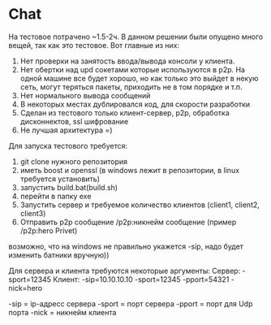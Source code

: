 # Chat

На тестовое потрачено ~1.5-2ч.
В данном решении были опущено много вещей, так как это тестовое.
Вот главные из них:
1) Нет проверки на занятость ввода/вывода консоли у клиента.
2) Нет обертки над upd сокетами которые используются в p2p. На одной машине все будет хорошо, но как только это выйдет в некую сеть, могут теряться пакеты, приходить не в том порядке и т.п.
3) Нет нормального вывода сообщений
4) В некоторых местах дублировался код, для скорости разработки
5) Сделан из тестового только клиент-сервер, p2p, обработка дисконнектов, ssl шифрование
6) Не лучшая архитектура =)

Для запуска тестового требуется:
1) git clone нужного репозитория
2) иметь boost и openssl (в windows лежит в репозитории, в linux требуется установить)
3) запустить build.bat(build.sh)
4) перейти в папку exe
5) Запустить сервер и требуемое количество клиентов (client1, client2, client3)
6) Отправить p2p сообщение /p2p:никнейм сообщение (пример /p2p:hero Privet)

возможно, что на windows не правильно укажется -sip, надо будет изменить батники вручную))

Для сервера и клиента требуются некоторые аргументы:
Сервер: -sport=12345
Клиент: -sip=10.10.10.10 -sport=12345 -pport=54321 -nick=hero

-sip = ip-адресс сервера
-sport = порт сервера
-pport = порт для Udp порта
-nick = никнейм клиента
